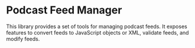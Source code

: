 # Podcast Feed Manager

This library provides a set of tools for managing podcast feeds. It exposes features to convert feeds to JavaScript objects or XML, validate feeds, and modify feeds.
